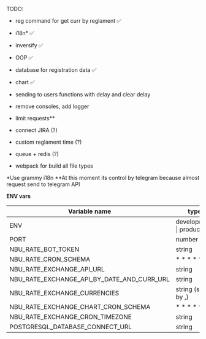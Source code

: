 TODO:

- reg command for get curr by reglament ✅
- i18n\* ✅
- inversify ✅
- OOP ✅
- database for registration data ✅
- chart ✅

- sending to users functions with delay and clear delay
- remove consoles, add logger
- limit requests\*\*
- connect JIRA (?)
- custom reglament time (?)
- queue + redis (?)
- webpack for build all file types

\*Use grammy i18n
\*\*At this moment its control by telegram because almost request send to telegram API

**ENV vars**

| Variable name                              | type                      |
| ------------------------------------------ | ------------------------- |
| ENV                                        | development \| production |
| PORT                                       | number                    |
| NBU_RATE_BOT_TOKEN                         | string                    |
| NBU_RATE_CRON_SCHEMA                       | \* \* \* \* \*            |
| NBU_RATE_EXCHANGE_API_URL                  | string                    |
| NBU_RATE_EXCHANGE_API_BY_DATE_AND_CURR_URL | string                    |
| NBU_RATE_EXCHANGE_CURRENCIES               | string (split by ,)       |
| NBU_RATE_EXCHANGE_CHART_CRON_SCHEMA        | \* \* \* \* \*            |
| NBU_RATE_EXCHANGE_CRON_TIMEZONE            | string                    |
| POSTGRESQL_DATABASE_CONNECT_URL            | string                    |
